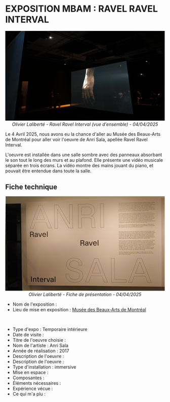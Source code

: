 # EXPOSITION MBAM : RAVEL RAVEL INTERVAL

<p align="center">
  <img src="./images/installation_vue_ensemble_suite.jpg" width="800px"><br>
  <i>Olivier Laliberté - Ravel Ravel Interval (vue d'ensemble) - 04/04/2025</i>
</p>

Le 4 Avril 2025, nous avons eu la chance d'aller au Musée des Beaux-Arts de Montréal pour aller voir l'oeuvre de Anri Sala, apellée Ravel Ravel Interval. <br> 

L'oeuvre est installée dans une salle sombre avec des panneaux absorbant le son tout le long des murs et au plafond. Elle présente une vidéo musicale séparée en trois écrans. La vidéo montre des mains jouant du piano, et pouvait être entendue dans toute la salle. 

## Fiche technique

<p align="center">
  <img src="./images/affiche_presentation.jpg" width="800px"><br>
  <i>Olivier Laliberté - Fiche de présentation - 04/04/2025</i>
</p>

- Nom de l'exposition : 
- Lieu de mise en exposition : [Musée des Beaux-Arts de Montréal](https://www.mbam.qc.ca/en/)
<br>

- Type d'expo : Temporaire intérieure
- Date de visite :
- Titre de l'oeuvre choisie :
- Nom de l'artiste : Anri Sala
- Année de réalisation : 2017
- Description de l'oeuvre :
- Description de l'oeuvre :
- Type d'installation : immersive
- Mise en espace :
- Composantes :
- Éléments nécessaires :
- Expérience vécue :
- Ce qui m'a plu :
